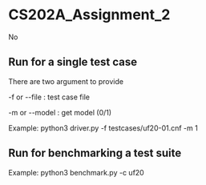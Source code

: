 # CS202A_Assignment_2

No 

## Run for a single test case

There are two argument to provide

-f or --file : test case file

-m or --model : get model (0/1)

Example: python3 driver.py -f testcases/uf20-01.cnf -m 1

## Run for benchmarking a test suite

Example: python3 benchmark.py -c uf20